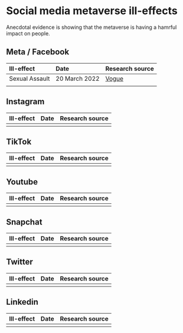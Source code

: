 # Social media metaverse ill-effects 

Anecdotal evidence is showing that the metaverse is having a hamrful impact on people.

## Meta / Facebook

| Ill-effect | Date | Research source |
|:---|:---|:---|
| Sexual Assault | 20 March 2022 | [Vogue](https://www.vogue.co.uk/arts-and-lifestyle/article/sexual-assault-in-the-metaverse)  | 
| | | |


## Instagram
| Ill-effect | Date | Research source |
|:---|:---|:---|
||||

## TikTok
| Ill-effect | Date | Research source |
|:---|:---|:---|
||||


## Youtube
| Ill-effect | Date | Research source |
|:---|:---|:---|
||||


## Snapchat
| Ill-effect | Date | Research source |
|:---|:---|:---|
||||


## Twitter
| Ill-effect | Date | Research source |
|:---|:---|:---|
||||

## Linkedin
| Ill-effect | Date | Research source |
|:---|:---|:---|
||||
